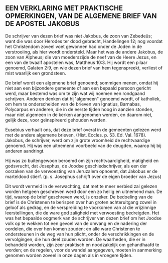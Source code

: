 ## EEN VERKLARING MET PRAKTISCHE OPMERKINGEN, VAN DE ALGEMENE BRIEF VAN DE APOSTEL JAKOBUS

De schrijver van dezen brief was niet Jakobus, de zoon van Zebedeüs; want die was door Herodes ter dood gebracht, Handelingen 12; nog voordat het Christendom zoveel voet gewonnen had onder de Joden in de verstrooiing, als hier wordt ondersteld. Maar het was de andere Jakobus, de zoon van Alpheus; die van moederszijde de neef van de Heere Jezus, en een van de twaalf apostelen was, Mattheus 10:3. Hij wordt een pilaar genoemd, Galaten 2:9, en wie dezen brief van hem tegenspreekt, verliest of mist waarlijk een grondsteen. 

De brief wordt een algemene brief genoemd; sommigen menen, omdat hij niet aan een bijzondere gemeente of aan een bepaald persoon gericht werd, maar bestemd was om te zijn wat wij noemen een rondgaand schrijven. Anderen denken dat hij"algemeen" genoemd wordt, of katholiek, om hem te onderscheiden van de brieven van Ignatius, Barnabas, Polycarpus en anderen, die in de eerste tijden hoog in aanzien stonden, maar niet algemeen in de kerken aangenomen werden, en daarom niet, gelijk deze, voor geïnspireerd gehouden werden. 

Eusebius verhaalt ons, dat deze brief overal in de gemeenten gelezen werd met de andere algemene brieven, (Hist. Eccles. p. 53. Ed. Val. 1678). Jakobus, de schrijver, werd om zijn grote vroomheid de rechtvaardige genoemd. Hij was een uitnemend voorbeeld van de deugden, waarop hij bij anderen aandringt. 

Hij was zo buitengewoon beroemd om zijn rechtvaardigheid, matigheid en godsvrucht, dat Josephus, de Joodse geschiedschrijver, als een der oorzaken van de verwoesting van Jeruzalem opnoemt, dat Jakobus er de marteldood stierf. (p. s. Josephus schrijft over de eigen broeder van Jezus)

Dit wordt vermeld in de verwachting, dat met te meer eerbied zal gelezen worden hetgeen geschreven werd door een zo heilig en uitnemend man. De tijd, waarop de brief geschreven werd, is onzeker. De bedoeling van de brief is de Christenen te berispen over hun groten achteruitgang zowel in geloof als gedrag, en de verspreiding te voorkomen van al die vrijzinnige leerstellingen, die de ware god zaligheid met verwoesting bedreigden. Het was het bepaalde oogmerk van de schrijver van dezen brief om het Joodse volk op te wekken tot een gevoel van de omvang en de nadering der oordelen, die over hen komen zouden; en alle ware Christenen te ondersteunen in de weg van hun plicht, onder de verschrikkingen en de vervolgingen, die hun deel zouden worden. De waarheden, die er in behandeld worden, zijn zeer praktisch en noodzakelijk om gehandhaafd te worden; en de regelen, voor de wandel aangegeven, moeten in aanmerking genomen worden zoveel in onze dagen als in vroegere tijden. 
